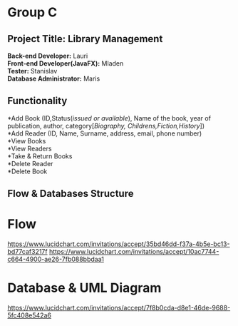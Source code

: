 # Group C<br />
## **Project Title**: Library Management<br />
**Back-end Developer:** Lauri<br />
**Front-end Developer(JavaFX):** Mladen<br />
**Tester:** Stanislav<br />
**Database Administrator:** Maris<br />

## Functionality

*Add Book (ID,Status(*issued or available*), Name of the book, year of publication, author, category[*Biography, Childrens,Fiction,History*])<br />
*Add Reader (ID, Name, Surname, address, email, phone number)<br />
*View Books <br />
*View Readers<br />
*Take & Return Books<br />
*Delete Reader<br />
*Delete Book<br />


## Flow & Databases Structure
# Flow
https://www.lucidchart.com/invitations/accept/35bd46dd-f37a-4b5e-bc13-bd77caf3217f
https://www.lucidchart.com/invitations/accept/10ac7744-c664-4900-ae26-7fb088bbdaa1
# Database & UML Diagram
https://www.lucidchart.com/invitations/accept/7f8b0cda-d8e1-46de-9688-5fc408e542a6




